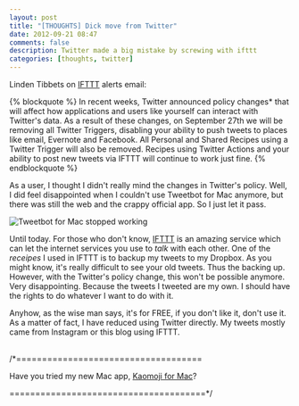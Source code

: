```yaml
---
layout: post
title: "[THOUGHTS] Dick move from Twitter"
date: 2012-09-21 08:47
comments: false
description: Twitter made a big mistake by screwing with ifttt
categories: [thoughts, twitter]
---
```


Linden Tibbets on [IFTTT](http://ifttt.com/) alerts email:

{% blockquote %}
In recent weeks, Twitter announced policy changes* that will affect how applications and users like yourself can interact with Twitter's data. As a result of these changes, on September 27th we will be removing all Twitter Triggers, disabling your ability to push tweets to places like email, Evernote and Facebook. All Personal and Shared Recipes using a Twitter Trigger will also be removed. Recipes using Twitter Actions and your ability to post new tweets via IFTTT will continue to work just fine. 
{% endblockquote %}

As a user, I thought I didn't really mind the changes in Twitter's policy. <!-- more -->
Well, I did feel disappointed when I couldn't use Tweetbot for Mac anymore, but there was still the web and the crappy official app. So I just let it pass.

![Tweetbot for Mac stopped working](http://f.cl.ly/items/1P2b2R252y1j2c3t1Q3v/Screen%20Shot%202012-09-21%20at%208.50.20%20AM.png)

Until today. For those who don't know, [IFTTT](http://ifttt.com/) is an amazing service which can let the internet services you use to *talk* with each other. One of the *receipes* I used in IFTTT is to backup my tweets to my Dropbox. As you might know, it's really difficult to see your old tweets. Thus the backing up. However, with the Twitter's policy change, this won't be possible anymore. Very disappointing. Because the tweets I tweeted are my own. I should have the rights to do whatever I want to do with it.

Anyhow, as the wise man says, it's for FREE, if you don't like it, don't use it. As a matter of fact, I have reduced using Twitter directly. My tweets mostly came from Instagram or this blog using IFTTT. 

<br/>
/*====================================

Have you tried my new Mac app, [Kaomoji for Mac](http://kaomojiapp.com)?

======================================*/